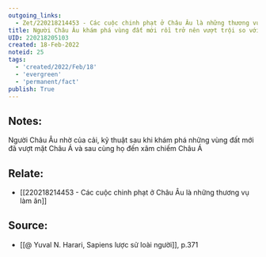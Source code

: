 ```yaml
---
outgoing_links:
  - Zet/220218214453 - Các cuộc chinh phạt ở Châu Âu là những thương vụ làm ăn
title: Người Châu Âu khám phá vùng đất mới rồi trở nên vượt trội so với Châu Á rồi họ đi xâm chiếm Châu Á
UID: 220218205103
created: 18-Feb-2022
noteid: 25
tags:
  - 'created/2022/Feb/18'
  - 'evergreen'
  - 'permanent/fact'
publish: True
---
```

## Notes:
Người Châu Âu nhờ của cải, kỹ thuật sau khi khám phá những vùng đất mới đã vượt mặt Châu Á và sau cùng họ đến xâm chiếm Châu Á

## Relate:
- [[220218214453 - Các cuộc chinh phạt ở Châu Âu là những thương vụ làm ăn]]

## Source:
- [[@ Yuval N. Harari, Sapiens lược sử loài người]], p.371


